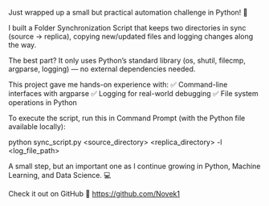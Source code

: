 Just wrapped up a small but practical automation challenge in Python! 🐍

I built a Folder Synchronization Script that keeps two directories in sync (source → replica), copying new/updated files and logging changes along the way.

The best part? It only uses Python’s standard library (os, shutil, filecmp, argparse, logging) — no external dependencies needed.

This project gave me hands-on experience with:
✅ Command-line interfaces with argparse
✅ Logging for real-world debugging
✅ File system operations in Python

To execute the script, run this in Command Prompt (with the Python file available locally):

python sync_script.py <source_directory> <replica_directory> -l <log_file_path>


A small step, but an important one as I continue growing in Python, Machine Learning, and Data Science. 💻

Check it out on GitHub 🔗 https://github.com/Novek1
